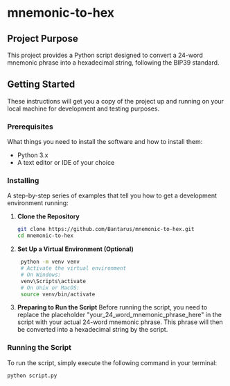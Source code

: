 # mnemonic-to-hex
## Project Purpose
This project provides a Python script designed to convert a 24-word mnemonic phrase into a hexadecimal string, following the BIP39 standard.

## Getting Started

These instructions will get you a copy of the project up and running on your local machine for development and testing purposes.

### Prerequisites

What things you need to install the software and how to install them:

- Python 3.x
- A text editor or IDE of your choice

### Installing

A step-by-step series of examples that tell you how to get a development environment running:

1. **Clone the Repository**
   ```bash
   git clone https://github.com/Bantarus/mnemonic-to-hex.git
   cd mnemonic-to-hex
    ```

2. **Set Up a Virtual Environment (Optional)**

   ```bash
    python -m venv venv
    # Activate the virtual environment
    # On Windows:
    venv\Scripts\activate
    # On Unix or MacOS:
    source venv/bin/activate
   ```
4. **Preparing to Run the Script**
Before running the script, you need to replace the placeholder "your_24_word_mnemonic_phrase_here" in the script with your actual 24-word mnemonic phrase.
This phrase will then be converted into a hexadecimal string by the script.


### Running the Script

To run the script, simply execute the following command in your terminal:
```python
python script.py
 ```
